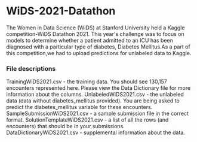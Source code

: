 # WiDS-2021-Datathon
The Women in Data Science (WiDS) at Stanford University held a Kaggle competition-WiDS Datathon 2021.
This year's challenge was to focus on models to determine whether a patient admitted to an ICU has been diagnosed with a particular type of diabetes, Diabetes Mellitus.As a part of this competition,we had to upload predictions for unlabeled data to Kaggle.

### File descriptions
TrainingWiDS2021.csv - the training data. You should see 130,157 encounters represented here. Please view the Data Dictionary file for more information about the columns.
UnlabeledWiDS2021.csv - the unlabeled data (data without diabetes_mellitus provided). You are being asked to predict the diabetes_mellitus variable for these encounters.
SampleSubmissionWiDS2021.csv - a sample submission file in the correct format.
SolutionTemplateWiDS2021.csv - a list of all the rows (and encounters) that should be in your submissions.
DataDictionaryWiDS2021.csv - supplemental information about the data.
